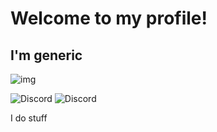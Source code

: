 # Welcome to my profile!
## I'm generic


![img](https://readme-typing-svg.demolab.com/?font=Fredoka+One&pause=1000&random=false&width=435&lines=fullstack+and+python+dev;malware+stuff;creator+of+colon+three+unblocked+games)


![Discord](https://img.shields.io/badge/Discord-Join-00b0f4?style=for-the-badge&logo=discord&logoColor=white&color=00b0f4)
![Discord](https://komarev.com/ghpvc/?username=xgeneric&style=for-the-badge&color=00b0f4)

I do stuff
